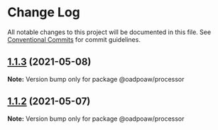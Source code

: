 # Change Log

All notable changes to this project will be documented in this file.
See [Conventional Commits](https://conventionalcommits.org) for commit guidelines.

## [1.1.3](https://github.com/oadpoaw/packages/compare/@oadpoaw/processor@1.1.2...@oadpoaw/processor@1.1.3) (2021-05-08)

**Note:** Version bump only for package @oadpoaw/processor





## [1.1.2](https://github.com/oadpoaw/packages/compare/@oadpoaw/processor@1.1.1...@oadpoaw/processor@1.1.2) (2021-05-07)

**Note:** Version bump only for package @oadpoaw/processor
